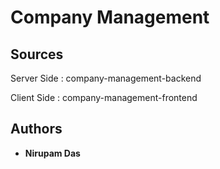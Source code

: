 # Company Management

## Sources

Server Side : company-management-backend

Client Side : company-management-frontend

## Authors

* **Nirupam Das**
